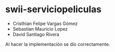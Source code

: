 # swii-serviciopeliculas

- Cristhian Felipe Vargas Gómez
- Sebastian Mauricio Lopez
- David Santiago Rivera

Al hacer la implementación se dio correctamente.



